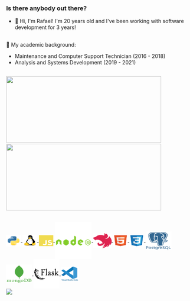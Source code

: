 ### Is there anybody out there?

- 🔭 Hi, I'm Rafael! I'm 20 years old and I've been working with software development for 3 years!

##

🌱 My academic background:
- Maintenance and Computer Support Technician (2016 - 2018)
- Analysis and Systems Development (2019 - 2021)

##

<div>
  <a href="https://github.com/rafaelscariot">
  <img height="180em" width="420em" src="https://github-readme-stats.vercel.app/api?username=rafaelscariot&show_icons=true&theme=merko&include_all_commits=true&count_private=true"/>
  <img height="180em" width="420em" src="https://github-readme-stats.vercel.app/api/top-langs/?username=rafaelscariot&layout=compact&langs_count=7&theme=merko"/>
</div>
  
  ##
<div style="display: inline">
  <img align="center" alt="python-icon" height="30" width="40" src="https://raw.githubusercontent.com/devicons/devicon/master/icons/python/python-original.svg">
  <img align="center" alt="linux-icon" height="30" width="40" src="https://github.com/devicons/devicon/blob/master/icons/linux/linux-original.svg">
  <img align="center" alt="js-icon" height="30" width="40" src="https://raw.githubusercontent.com/devicons/devicon/master/icons/javascript/javascript-plain.svg">
  <img align="center" alt="nodejs-icon" height="100" width="100" src="https://github.com/devicons/devicon/blob/master/icons/nodejs/nodejs-plain-wordmark.svg">
  <img align="center" alt="nestjs-icon" height="40" width="50" src="https://github.com/devicons/devicon/blob/master/icons/nestjs/nestjs-plain.svg">
  <img align="center" alt="html-icon" height="30" width="40" src="https://raw.githubusercontent.com/devicons/devicon/master/icons/html5/html5-original.svg">
  <img align="center" alt="css-icon" height="30" width="40" src="https://raw.githubusercontent.com/devicons/devicon/master/icons/css3/css3-original.svg">
  <img align="center" alt="postgresql-icon" height="50" width="70" src="https://github.com/devicons/devicon/blob/master/icons/postgresql/postgresql-plain-wordmark.svg">
  <img align="center" alt="mongodb-icon" height="50" width="70" src="https://github.com/devicons/devicon/blob/master/icons/mongodb/mongodb-plain-wordmark.svg">
  <img align="center" alt="flask-icon" height="80" width="70" src="https://github.com/devicons/devicon/blob/master/icons/flask/flask-original-wordmark.svg">
  <img align="center" alt="vscode-icon" height="40" width="50" src="https://github.com/devicons/devicon/blob/master/icons/vscode/vscode-original-wordmark.svg">
</div>

<div>
  <a href="https://www.linkedin.com/in/rafael-scariot-aab058192/" target="_blank"><img src="https://img.shields.io/badge/-LinkedIn-%230077B5?style=for-the-badge&logo=linkedin&logoColor=white" target="_blank"></a> 
</div>
